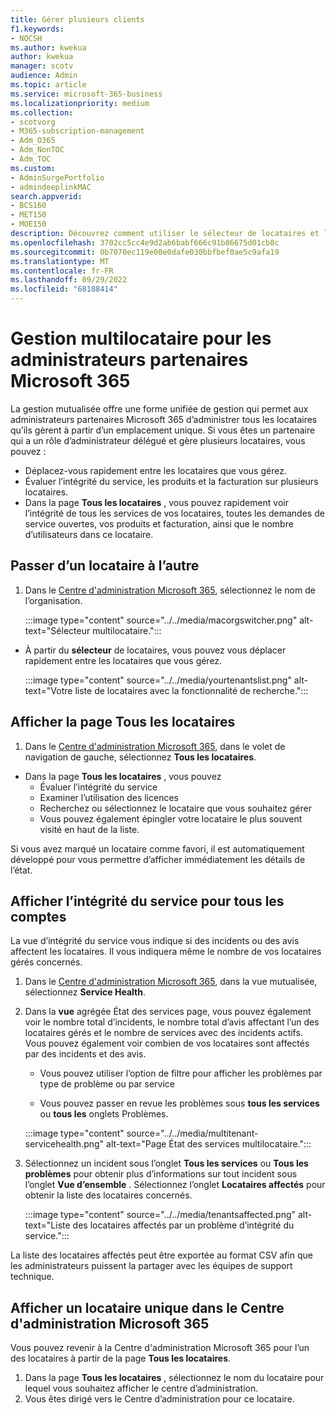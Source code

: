 ```yaml
---
title: Gérer plusieurs clients
f1.keywords:
- NOCSH
ms.author: kwekua
author: kwekua
manager: scotv
audience: Admin
ms.topic: article
ms.service: microsoft-365-business
ms.localizationpriority: medium
ms.collection:
- scotvorg
- M365-subscription-management
- Adm_O365
- Adm_NonTOC
- Adm_TOC
ms.custom:
- AdminSurgePortfolio
- admindeeplinkMAC
search.appverid:
- BCS160
- MET150
- MOE150
description: Découvrez comment utiliser le sélecteur de locataires et les vues multilocataires qui vous permettent de gérer les locataires à partir d’un emplacement unique.
ms.openlocfilehash: 3702cc5cc4e9d2ab6babf666c91b86675d01cb8c
ms.sourcegitcommit: 0b7070ec119e00e0dafe030bbfbef0ae5c9afa19
ms.translationtype: MT
ms.contentlocale: fr-FR
ms.lasthandoff: 09/29/2022
ms.locfileid: "68188414"
---
```

# <a name="multi-tenant-management-for-microsoft-365-partner-admins"></a>Gestion multilocataire pour les administrateurs partenaires Microsoft 365

La gestion mutualisée offre une forme unifiée de gestion qui permet aux administrateurs partenaires Microsoft 365 d’administrer tous les locataires qu’ils gèrent à partir d’un emplacement unique. Si vous êtes un partenaire qui a un rôle d’administrateur délégué et gère plusieurs locataires, vous pouvez :

- Déplacez-vous rapidement entre les locataires que vous gérez.
- Évaluer l’intégrité du service, les produits et la facturation sur plusieurs locataires.
- Dans la page **Tous les locataires** , vous pouvez rapidement voir l’intégrité de tous les services de vos locataires, toutes les demandes de service ouvertes, vos produits et facturation, ainsi que le nombre d’utilisateurs dans ce locataire.

## <a name="move-between-tenants"></a>Passer d’un locataire à l’autre

1. Dans le <a href="https://go.microsoft.com/fwlink/p/?linkid=2024339" target="_blank">Centre d'administration Microsoft 365</a>, sélectionnez le nom de l’organisation.

    :::image type="content" source="../../media/macorgswitcher.png" alt-text="Sélecteur multilocataire.":::

- À partir du **sélecteur** de locataires, vous pouvez vous déplacer rapidement entre les locataires que vous gérez.

    :::image type="content" source="../../media/yourtenantslist.png" alt-text="Votre liste de locataires avec la fonctionnalité de recherche.":::

## <a name="view-all-tenants-page"></a>Afficher la page Tous les locataires

1. Dans le <a href="https://go.microsoft.com/fwlink/p/?linkid=2024339" target="_blank">Centre d'administration Microsoft 365</a>, dans le volet de navigation de gauche, sélectionnez **Tous les locataires**.
- Dans la page **Tous les locataires** , vous pouvez
  - Évaluer l’intégrité du service
  - Examiner l’utilisation des licences
  - Recherchez ou sélectionnez le locataire que vous souhaitez gérer
  - Vous pouvez également épingler votre locataire le plus souvent visité en haut de la liste.

Si vous avez marqué un locataire comme favori, il est automatiquement développé pour vous permettre d’afficher immédiatement les détails de l’état.

## <a name="view-service-health-for-all-accounts"></a>Afficher l’intégrité du service pour tous les comptes

La vue d’intégrité du service vous indique si des incidents ou des avis affectent les locataires. Il vous indiquera même le nombre de vos locataires gérés concernés.

1. Dans le <a href="https://go.microsoft.com/fwlink/p/?linkid=2024339" target="_blank">Centre d'administration Microsoft 365</a>, dans la vue mutualisée, sélectionnez **Service Health**.
2. Dans la **vue** agrégée État des services page, vous pouvez également voir le nombre total d’incidents, le nombre total d’avis affectant l’un des locataires gérés et le nombre de services avec des incidents actifs. Vous pouvez également voir combien de vos locataires sont affectés par des incidents et des avis.

    - Vous pouvez utiliser l’option de filtre pour afficher les problèmes par type de problème ou par service

    - Vous pouvez passer en revue les problèmes sous **tous les services** ou **tous les** onglets Problèmes.

    :::image type="content" source="../../media/multitenant-servicehealth.png" alt-text="Page État des services multilocataire.":::
1. Sélectionnez un incident sous l’onglet **Tous les services** ou **Tous les problèmes** pour obtenir plus d’informations sur tout incident sous l’onglet **Vue d’ensemble** . Sélectionnez l’onglet **Locataires affectés** pour obtenir la liste des locataires concernés.

    :::image type="content" source="../../media/tenantsaffected.png" alt-text="Liste des locataires affectés par un problème d’intégrité du service.":::

La liste des locataires affectés peut être exportée au format CSV afin que les administrateurs puissent la partager avec les équipes de support technique.

## <a name="view-a-single-tenant-in-the-microsoft-365-admin-center"></a>Afficher un locataire unique dans le Centre d'administration Microsoft 365

Vous pouvez revenir à la Centre d'administration Microsoft 365 pour l’un des locataires à partir de la page **Tous les locataires**.

1. Dans la page **Tous les locataires** , sélectionnez le nom du locataire pour lequel vous souhaitez afficher le centre d’administration.
2. Vous êtes dirigé vers le Centre d’administration pour ce locataire.
